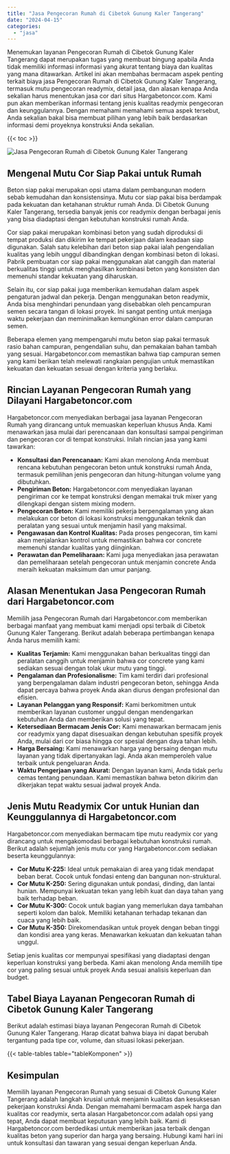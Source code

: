 ```yaml
---
title: "Jasa Pengecoran Rumah di Cibetok Gunung Kaler Tangerang"
date: "2024-04-15"
categories: 
  - "jasa"
---
```



Menemukan layanan Pengecoran Rumah di Cibetok Gunung Kaler Tangerang dapat merupakan tugas yang membuat bingung apabila Anda tidak memiliki informasi informasi yang akurat tentang biaya dan kualitas yang mana ditawarkan. Artikel ini akan membahas bermacam aspek penting terkait biaya jasa Pengecoran Rumah di Cibetok Gunung Kaler Tangerang, termasuk mutu pengecoran readymix, detail jasa, dan alasan kenapa Anda sekalian harus menentukan jasa cor dari situs Hargabetoncor.com. Kami pun akan memberikan informasi tentang jenis kualitas readymix pengecoran dan keunggulannya. Dengan memahami memahami semua aspek tersebut, Anda sekalian bakal bisa membuat pilihan yang lebih baik berdasarkan informasi demi proyeknya konstruksi Anda sekalian.

{{< toc >}}

![Jasa Pengecoran Rumah di Cibetok Gunung Kaler Tangerang](https://hargareadymixid.github.io/hbc/readymix-hbc%20(14).png)

## Mengenal Mutu Cor Siap Pakai untuk Rumah

Beton siap pakai merupakan opsi utama dalam pembangunan modern sebab kemudahan dan konsistensinya. Mutu cor siap pakai bisa berdampak pada kekuatan dan ketahanan struktur rumah Anda. Di Cibetok Gunung Kaler Tangerang, tersedia banyak jenis cor readymix dengan berbagai jenis yang bisa diadaptasi dengan kebutuhan konstruksi rumah Anda.

Cor siap pakai merupakan kombinasi beton yang sudah diproduksi di tempat produksi dan dikirim ke tempat pekerjaan dalam keadaan siap digunakan. Salah satu kelebihan dari beton siap pakai ialah pengendalian kualitas yang lebih unggul dibandingkan dengan kombinasi beton di lokasi. Pabrik pembuatan cor siap pakai menggunakan alat canggih dan material berkualitas tinggi untuk menghasilkan kombinasi beton yang konsisten dan memenuhi standar kekuatan yang diharuskan.

Selain itu, cor siap pakai juga memberikan kemudahan dalam aspek pengaturan jadwal dan pekerja. Dengan menggunakan beton readymix, Anda bisa menghindari penundaan yang disebabkan oleh pencampuran semen secara tangan di lokasi proyek. Ini sangat penting untuk menjaga waktu pekerjaan dan meminimalkan kemungkinan error dalam campuran semen.

Beberapa elemen yang mempengaruhi mutu beton siap pakai termasuk rasio bahan campuran, pengendalian suhu, dan pemakaian bahan tambah yang sesuai. Hargabetoncor.com memastikan bahwa tiap campuran semen yang kami berikan telah melewati rangkaian pengujian untuk memastikan kekuatan dan kekuatan sesuai dengan kriteria yang berlaku.

## Rincian Layanan Pengecoran Rumah yang Dilayani Hargabetoncor.com

Hargabetoncor.com menyediakan berbagai jasa layanan Pengecoran Rumah yang dirancang untuk memuaskan keperluan khusus Anda. Kami menawarkan jasa mulai dari perencanaan dan konsultasi sampai pengiriman dan pengecoran cor di tempat konstruksi. Inilah rincian jasa yang kami tawarkan:

- **Konsultasi dan Perencanaan:** Kami akan menolong Anda membuat rencana kebutuhan pengecoran beton untuk konstruksi rumah Anda, termasuk pemilihan jenis pengecoran dan hitung-hitungan volume yang dibutuhkan.
- **Pengiriman Beton:** Hargabetoncor.com menyediakan layanan pengiriman cor ke tempat konstruksi dengan memakai truk mixer yang dilengkapi dengan sistem mixing modern.
- **Pengecoran Beton:** Kami memiliki pekerja berpengalaman yang akan melakukan cor beton di lokasi konstruksi menggunakan teknik dan peralatan yang sesuai untuk menjamin hasil yang maksimal.
- **Pengawasan dan Kontrol Kualitas:** Pada proses pengecoran, tim kami akan menjalankan kontrol untuk memastikan bahwa cor concrete memenuhi standar kualitas yang diinginkan.
- **Perawatan dan Pemeliharaan:** Kami juga menyediakan jasa perawatan dan pemeliharaan setelah pengecoran untuk menjamin concrete Anda meraih kekuatan maksimum dan umur panjang.

## Alasan Menentukan Jasa Pengecoran Rumah dari Hargabetoncor.com

Memilih jasa Pengecoran Rumah dari Hargabetoncor.com memberikan berbagai manfaat yang membuat kami menjadi opsi terbaik di Cibetok Gunung Kaler Tangerang. Berikut adalah beberapa pertimbangan kenapa Anda harus memilih kami:

- **Kualitas Terjamin:** Kami menggunakan bahan berkualitas tinggi dan peralatan canggih untuk menjamin bahwa cor concrete yang kami sediakan sesuai dengan tolak ukur mutu yang tinggi.
- **Pengalaman dan Profesionalisme:** Tim kami terdiri dari profesional yang berpengalaman dalam industri pengecoran beton, sehingga Anda dapat percaya bahwa proyek Anda akan diurus dengan profesional dan efisien.
- **Layanan Pelanggan yang Responsif:** Kami berkomitmen untuk memberikan layanan customer unggul dengan mendengarkan kebutuhan Anda dan memberikan solusi yang tepat.
- **Ketersediaan Bermacam Jenis Cor:** Kami menawarkan bermacam jenis cor readymix yang dapat disesuaikan dengan kebutuhan spesifik proyek Anda, mulai dari cor biasa hingga cor spesial dengan daya tahan lebih.
- **Harga Bersaing:** Kami menawarkan harga yang bersaing dengan mutu layanan yang tidak dipertanyakan lagi. Anda akan memperoleh value terbaik untuk pengeluaran Anda.
- **Waktu Pengerjaan yang Akurat:** Dengan layanan kami, Anda tidak perlu cemas tentang penundaan. Kami memastikan bahwa beton dikirim dan dikerjakan tepat waktu sesuai jadwal proyek Anda.

## Jenis Mutu Readymix Cor untuk Hunian dan Keunggulannya di Hargabetoncor.com

Hargabetoncor.com menyediakan bermacam tipe mutu readymix cor yang dirancang untuk mengakomodasi berbagai kebutuhan konstruksi rumah. Berikut adalah sejumlah jenis mutu cor yang Hargabetoncor.com sediakan beserta keunggulannya:

- **Cor Mutu K-225:** Ideal untuk pemakaian di area yang tidak mendapat beban berat. Cocok untuk fondasi enteng dan bangunan non-struktural.
- **Cor Mutu K-250:** Sering digunakan untuk pondasi, dinding, dan lantai hunian. Mempunyai kekuatan tekan yang lebih kuat dan daya tahan yang baik terhadap beban.
- **Cor Mutu K-300:** Cocok untuk bagian yang memerlukan daya tambahan seperti kolom dan balok. Memiliki ketahanan terhadap tekanan dan cuaca yang lebih baik.
- **Cor Mutu K-350:** Direkomendasikan untuk proyek dengan beban tinggi dan kondisi area yang keras. Menawarkan kekuatan dan kekuatan tahan unggul.

Setiap jenis kualitas cor mempunyai spesifikasi yang diadaptasi dengan keperluan konstruksi yang berbeda. Kami akan menolong Anda memilih tipe cor yang paling sesuai untuk proyek Anda sesuai analisis keperluan dan budget.

## Tabel Biaya Layanan Pengecoran Rumah di Cibetok Gunung Kaler Tangerang

Berikut adalah estimasi biaya layanan Pengecoran Rumah di Cibetok Gunung Kaler Tangerang. Harap dicatat bahwa biaya ini dapat berubah tergantung pada tipe cor, volume, dan situasi lokasi pekerjaan.

{{< table-tables table="tableKomponen" >}}

## Kesimpulan

Memilih layanan Pengecoran Rumah yang sesuai di Cibetok Gunung Kaler Tangerang adalah langkah krusial untuk menjamin kualitas dan kesuksesan pekerjaan konstruksi Anda. Dengan memahami bermacam aspek harga dan kualitas cor readymix, serta alasan Hargabetoncor.com adalah opsi yang tepat, Anda dapat membuat keputusan yang lebih baik. Kami di Hargabetoncor.com berdedikasi untuk memberikan jasa terbaik dengan kualitas beton yang superior dan harga yang bersaing. Hubungi kami hari ini untuk konsultasi dan tawaran yang sesuai dengan keperluan Anda.
